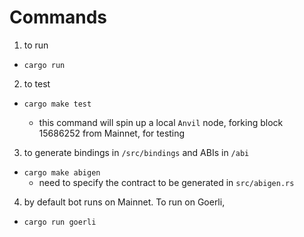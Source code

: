 # Commands
1. to run
- `cargo run`

2. to test

- `cargo make test`

  - this command will spin up a local `Anvil` node, forking block 15686252 from Mainnet, for testing

3. to generate bindings in `/src/bindings` and ABIs in `/abi`

- `cargo make abigen`
  * need to specify the contract to be generated in `src/abigen.rs`

4. by default bot runs on Mainnet. To run on Goerli, 
- `cargo run goerli`
